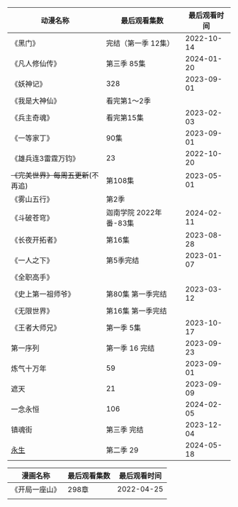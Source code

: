 

| 动漫名称                                                  | 最后观看集数           | 最后观看时间 |
| --------------------------------------------------------- | ---------------------- | ------------ |
| 《黑门》                                                  | 完结（第一季 12集）    | 2022-10-14   |
| 《凡人修仙传》                                            | 第三季 85集            | 2024-01-20   |
| 《妖神记》                                                | 328                    | 2023-09-01   |
| 《我是大神仙》                                            | 看完第1～2季           |              |
| 《兵主奇魂》                                              | 看完第15集             | 2023-02-03   |
| 《一等家丁》                                              | 90集                   | 2023-09-01   |
| 《雄兵连3雷霆万钧》                                       | 23                     | 2022-10-20   |
| ~~《完美世界》每周五更新~~(不再追)                        | 第108集                | 2023-05-01   |
| 《雾山五行》                                              | 第2季                  |              |
| 《斗破苍穹》                                              | 迦南学院 2022年番-83集 | 2024-02-11   |
| 《长夜开拓者》                                            | 第16集                 | 2023-08-28   |
| 《一人之下》                                              | 第5季完结              | 2023-01-07   |
| 《全职高手》                                              |                        |              |
| 《史上第一祖师爷》                                        | 第80集 第一季完结      | 2023-03-12   |
| 《无限世界》                                              | 第16集 第一季完结      |              |
| 《王者大师兄》                                            | 第一季 5集             | 2023-10-17   |
| 第一序列                                                  | 第一季 16 完结         | 2023-09-23   |
| 炼气十万年                                                | 59                     | 2023-09-01   |
| 遮天                                                      | 21                     | 2023-09-09   |
| 一念永恒                                                  | 106                    | 2024-02-05   |
| 镇魂街                                                    | 第三季 完结            | 2023-12-04   |
| [永生](https://www.bilibili.com/bangumi/media/md28230735) | 第二季 29              | 2024-05-18   |




| 漫画名称       | 最后观看集数 | 最后观看时间 |
| -------------- | ------------ | ------------ |
| 《开局一座山》 | 298章        | 2022-04-25   |
|                |              |              |

